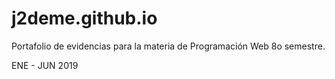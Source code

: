 # j2deme.github.io
Portafolio de evidencias para la materia de Programación Web 8o semestre.

ENE - JUN 2019